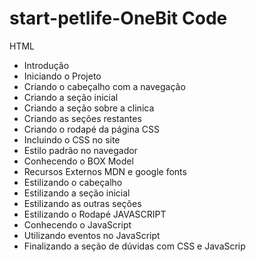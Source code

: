 # start-petlife-OneBit Code

HTML
- Introdução
- Iniciando o Projeto
- Criando o cabeçalho com a navegação
- Criando a seção inicial
- Criando a seção sobre a clinica
- Criando as seções restantes
- Criando o rodapé da página
CSS
- Incluindo o CSS no site
- Estilo padrão no navegador
- Conhecendo o BOX Model
- Recursos Externos MDN e google fonts
- Estilizando o cabeçalho
- Estilizando a seção inicial
- Estilizando as outras seções
- Estilizando o Rodapé
JAVASCRIPT
- Conhecendo o JavaScript
- Utilizando eventos no JavaScript
- Finalizando a seção de dúvidas com CSS e JavaScrip
